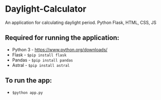 # Daylight-Calculator
An application for calculating daylight period. Python Flask, HTML, CSS, JS

## Required for running the application:

* Python 3 - https://www.python.org/downloads/
* Flask - `$pip install flask`
* Pandas - `$pip install pandas`
* Astral - `$pip install astral`


## To run the app:
* `$python app.py`
